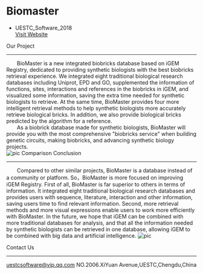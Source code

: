 ﻿Biomaster
=========
 - UESTC_Software_2018  
[Visit Website](http://igem.uestc.edu.cn/biomaster)  

Our Project
___________________________
  BioMaster is a new integrated biobricks database based on iGEM Registry, dedicated to providing synthetic biologists with the best biobricks retrieval experience. We integrated eight traditional biological research databases including Uniprot, EPD and GO, supplemented the information of functions, sites, interactions and references in the biobricks in iGEM, and visualized some information, saving the extra time needed for synthetic biologists to retrieve. At the same time, BioMaster provides four more intelligent retrieval methods to help synthetic biologists more accurately retrieve biological bricks. In addition, we also provide biological bricks predicted by the algorithm for a reference.  
  As a biobrick database made for synthetic biologists, BioMaster will provide you with the most comprehensive "biobricks service" when building genetic circuits, making biobricks, and advancing synthetic biology projects.  
![pic](http://2018.igem.org/wiki/images/a/a7/T--UESTC-Software--art.jpg)
Comparison Conclusion
___________________________
  Compared to other similar projects, BioMaster is a database instead of a community or platform. So，BioMaster is more focused on improving iGEM Registry. First of all, BioMaster is far superior to others in terms of information. It integrated eight traditional biological research databases and provides users with sequence, literature, interaction and other information, saving users time to find relevant information. Second, more retrieval methods and more visual expressions enable users to work more efficiently with BioMaster. In the future, we hope that iGEM can be combined with more traditional databases for analysis, and that all the information needed by synthetic biologists can be retrieved in one database, allowing iGEM to be combined with big data and artificial intelligence.
![pic](http://2018.igem.org/wiki/images/a/a4/T--UESTC-Software--duibi.png)

Contact Us
___________________________
uestcsoftware@vip.qq.com
NO.2006.XiYuan Avenue,UESTC,Chengdu,China

